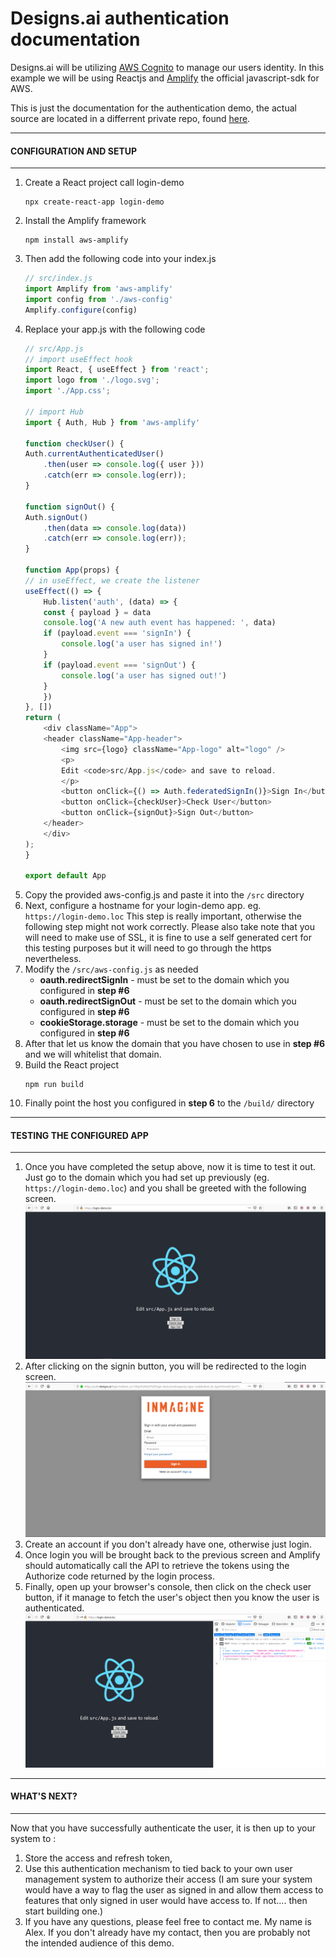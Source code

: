 # Designs.ai authentication documentation

Designs.ai will be utilizing [AWS Cognito](https://aws.amazon.com/cognito/) to manage our users identity.
In this example we will be using Reactjs and [Amplify](https://aws.amazon.com/amplify/) the official javascript-sdk for AWS.

This is just the documentation for the authentication demo, the actual source are located in a differrent private repo, found [here](https://github.com/Lextherius/login-demo-source).


------
#### CONFIGURATION AND SETUP
------
1. Create a React project call login-demo
    ```
    npx create-react-app login-demo
    ```
2. Install the Amplify framework
    ```
    npm install aws-amplify
    ```
3. Then add the following code into your index.js
    ```javascript
    // src/index.js
    import Amplify from 'aws-amplify'
    import config from './aws-config'
    Amplify.configure(config)
    ```
4. Replace your app.js with the following code
    ```javascript
    // src/App.js
    // import useEffect hook
    import React, { useEffect } from 'react';
    import logo from './logo.svg';
    import './App.css';

    // import Hub
    import { Auth, Hub } from 'aws-amplify'

    function checkUser() {
    Auth.currentAuthenticatedUser()
        .then(user => console.log({ user }))
        .catch(err => console.log(err));
    }

    function signOut() {
    Auth.signOut()
        .then(data => console.log(data))
        .catch(err => console.log(err));
    }

    function App(props) {
    // in useEffect, we create the listener
    useEffect(() => {
        Hub.listen('auth', (data) => {
        const { payload } = data
        console.log('A new auth event has happened: ', data)
        if (payload.event === 'signIn') {
            console.log('a user has signed in!')
        }
        if (payload.event === 'signOut') {
            console.log('a user has signed out!')
        }
        })
    }, [])
    return (
        <div className="App">
        <header className="App-header">
            <img src={logo} className="App-logo" alt="logo" />
            <p>
            Edit <code>src/App.js</code> and save to reload.
            </p>
            <button onClick={() => Auth.federatedSignIn()}>Sign In</button>
            <button onClick={checkUser}>Check User</button>
            <button onClick={signOut}>Sign Out</button>
        </header>
        </div>
    );
    }

    export default App
    ```
5. Copy the provided aws-config.js and paste it into the ``/src`` directory
6. Next, configure a hostname for your login-demo app. eg. ``https://login-demo.loc``
    This step is really important, otherwise the following step might not work correctly.
    Please also take note that you will need to make use of SSL, it is fine to use a self generated cert for this testing purposes but it will need to go through the https nevertheless.
7. Modify the ``/src/aws-config.js`` as needed
   + **oauth.redirectSignIn** - must be set to the domain which you configured in **step #6**
   + **oauth.redirectSignOut** - must be set to the domain which you configured in **step #6**
   + **cookieStorage.storage** - must be set to the domain which you configured in **step #6**
8. After that let us know the domain that you have chosen to use in **step #6** and we will whitelist that domain.
9. Build the React project
    ```
    npm run build
    ```
10. Finally point the host you configured in **step 6** to the ``/build/`` directory


------
#### TESTING THE CONFIGURED APP
------
1. Once you have completed the setup above, now it is time to test it out. Just go to the domain which you had set up previously (eg. ``https://login-demo.loc``) and you shall be greeted with the following screen.
    ![Appendix 1](/screenshot/appendix_01.PNG?raw=true "Appendix 1")
2. After clicking on the signin button, you will be redirected to the login screen.
    ![Appendix 2](/screenshot/appendix_02.PNG?raw=true "Appendix 2")
3. Create an account if you don't already have one, otherwise just login.
4. Once login you will be brought back to the previous screen and Amplify should automatically call the API to retrieve the tokens using the Authorize code returned by the login process.
5. Finally, open up your browser's console, then click on the check user button, if it manage to fetch the user's object then you know the user is authenticated.
    ![Appendix 2](/screenshot/appendix_03.PNG?raw=true "Appendix 3")


______
#### WHAT'S NEXT?
------
Now that you have successfully authenticate the user, it is then up to your system to :
1. Store the access and refresh token,
2. Use this authentication mechanism to tied back to your own user management system to authorize their access (I am sure your system would have a way to flag the user as signed in and allow them access to features that only signed in user would have access to. If not.... then start building one.)
3. If you have any questions, please feel free to contact me. My name is Alex. If you don't already have my contact, then you are probably not the intended audience of this demo.